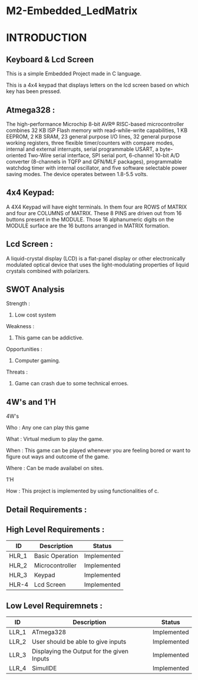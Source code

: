 # M2-Embedded_LedMatrix

# INTRODUCTION 

## Keyboard & Lcd Screen

This is a simple Embedded Project made in C language.

This is a 4x4 keypad that displays letters on the lcd screen based on which key has been pressed. 

## Atmega328 :
The high-performance Microchip 8-bit AVR® RISC-based microcontroller combines 32 KB ISP Flash memory with read-while-write capabilities, 
1 KB EEPROM, 2 KB SRAM, 23 general purpose I/O lines, 32 general purpose working registers, three flexible timer/counters with compare modes,
internal and external interrupts, serial programmable USART, a byte-oriented Two-Wire serial interface, SPI serial port, 
6-channel 10-bit A/D converter (8-channels in TQFP and QFN/MLF packages), programmable watchdog timer with internal oscillator, 
and five software selectable power saving modes. The device operates between 1.8-5.5 volts.

## 4x4 Keypad: 
A 4X4 Keypad will have eight terminals. In them four are ROWS of MATRIX and four are COLUMNS of MATRIX. 
These 8 PINS are driven out from 16 buttons present in the MODULE.
Those 16 alphanumeric digits on the MODULE surface are the 16 buttons arranged in MATRIX formation.

## Lcd Screen :
A liquid-crystal display (LCD) is a flat-panel display or other electronically modulated optical device that
uses the light-modulating properties of liquid crystals combined with polarizers.

## SWOT Analysis

 Strength :
1. Low cost system

Weakness :
1. This game can be addictive.
 
Opportunities :
1. Computer gaming.

Threats :
1. Game can crash due to some technical erroes.

## 4W's and 1'H
4W's

Who : Any one can play this game


What : Virtual medium to  play the game.


When : This game can be played whenever you are feeling bored or want to figure out ways  and outcome of the game. 


Where : Can be made availabel on sites.

1'H

How : This project is implemented by using functionalities of c.



## Detail Requirements :

## High Level Requirements :
| ID | Description | Status |
| --- | --- | --- |
| HLR_1 | Basic Operation | Implemented |
| HLR_2 | Microcontroller | Implemented |
| HLR_3 | Keypad | Implemented |
| HLR-4 |Lcd Screen | Implemented |


## Low Level Requiremnets :
| ID | Description | Status |
| --- | --- | --- |
| LLR_1 | 	ATmega328 | Implemented |
| LLR_2 | User should be able to give inputs | Implemented |
| LLR_3 | Displaying the Output for the given Inputs | Implemented |
| LLR_4 | 	SimulIDE | Implemented |

